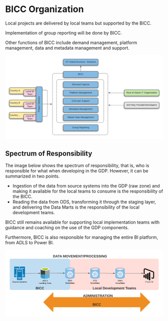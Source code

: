 # BICC Organization

Local projects are delivered by local teams but supported by the BICC. 

Implementation of group reporting will be done by BICC. 

Other functions of BICC include demand management, platform management, data and metadata management and support.

![BICC Organization](../.gitbook/assets/bicc_org.png)

## Spectrum of Responsibility

The image below shows the spectrum of responsibility, that is, who is responsible for what when developing in the GDP. However, it can be summarized in two points.

* Ingestion of the data from source systems into the GDP \(raw zone\) and making it available for the local teams to consume is the responsibility of the BICC. 
* Reading the data from ODS, transforming it through the staging layer, and delivering the Data Marts is the responsibility of the local development teams.

BICC still remains available for supporting local implementation teams with guidance and coaching on the use of the GDP components.

Furthermore, BICC is also responsible for managing the entire BI platform, from ADLS to Power BI. 

![Spectrum of Responsibility](../.gitbook/assets/spectrum-responsibility.png)

